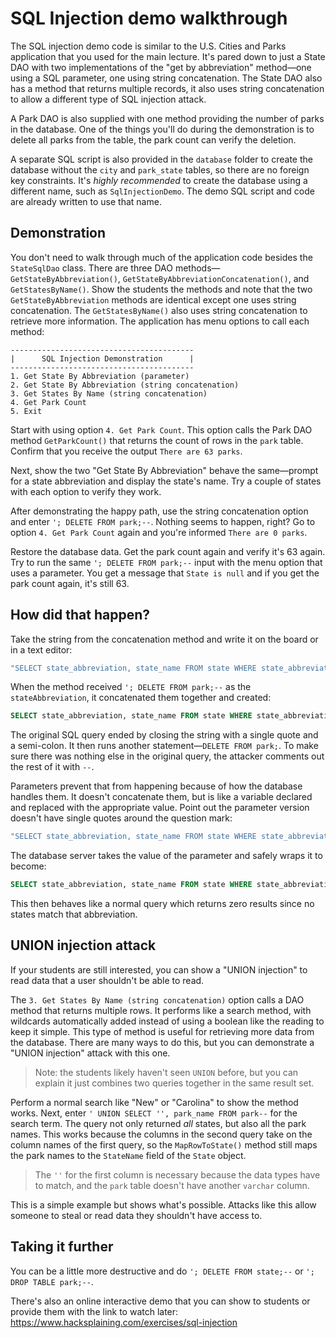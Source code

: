 # SQL Injection demo walkthrough

The SQL injection demo code is similar to the U.S. Cities and Parks application that you used for the main lecture. It's pared down to just a State DAO with two implementations of the "get by abbreviation" method—one using a SQL parameter, one using string concatenation. The State DAO also has a method that returns multiple records, it also uses string concatenation to allow a different type of SQL injection attack.

A Park DAO is also supplied with one method providing the number of parks in the database. One of the things you'll do during the demonstration is to delete all parks from the table, the park count can verify the deletion.

A separate SQL script is also provided in the `database` folder to create the database without the `city` and `park_state` tables, so there are no foreign key constraints. It's _highly recommended_ to create the database using a different name, such as `SqlInjectionDemo`. The demo SQL script and code are already written to use that name.

## Demonstration

You don't need to walk through much of the application code besides the `StateSqlDao` class. There are three DAO methods—`GetStateByAbbreviation()`, `GetStateByAbbreviationConcatenation()`, and `GetStatesByName()`. Show the students the methods and note that the two `GetStateByAbbreviation` methods are identical except one uses string concatenation. The `GetStatesByName()` also uses string concatenation to retrieve more information. The application has menu options to call each method:

```
-----------------------------------------
|      SQL Injection Demonstration      |
-----------------------------------------
1. Get State By Abbreviation (parameter)
2. Get State By Abbreviation (string concatenation)
3. Get States By Name (string concatenation)
4. Get Park Count
5. Exit
```

Start with using option `4. Get Park Count`. This option calls the Park DAO method `GetParkCount()` that returns the count of rows in the `park` table. Confirm that you receive the output `There are 63 parks`.

Next, show the two "Get State By Abbreviation" behave the same—prompt for a state abbreviation and display the state's name. Try a couple of states with each option to verify they work.

After demonstrating the happy path, use the string concatenation option and enter `'; DELETE FROM park;--`. Nothing seems to happen, right? Go to option `4. Get Park Count` again and you're informed `There are 0 parks`.

Restore the database data. Get the park count again and verify it's 63 again. Try to run the same `'; DELETE FROM park;--` input with the menu option that uses a parameter. You get a message that `State is null` and if you get the park count again, it's still 63.

## How did that happen?

Take the string from the concatenation method and write it on the board or in a text editor:

```csharp
"SELECT state_abbreviation, state_name FROM state WHERE state_abbreviation = '" + stateAbbreviation + "';";
```

When the method received `'; DELETE FROM park;--` as the `stateAbbreviation`, it concatenated them together and created:

```sql
SELECT state_abbreviation, state_name FROM state WHERE state_abbreviation = ''; DELETE FROM park;--';
```

The original SQL query ended by closing the string with a single quote and a semi-colon. It then runs another statement—`DELETE FROM park;`. To make sure there was nothing else in the original query, the attacker comments out the rest of it with `--`.

Parameters prevent that from happening because of how the database handles them. It doesn't concatenate them, but is like a variable declared and replaced with the appropriate value. Point out the parameter version doesn't have single quotes around the question mark:

```csharp
"SELECT state_abbreviation, state_name FROM state WHERE state_abbreviation = @state_abbreviation;"
```

The database server takes the value of the parameter and safely wraps it to become:

```sql
SELECT state_abbreviation, state_name FROM state WHERE state_abbreviation = '''; DELETE FROM park;--'
```

This then behaves like a normal query which returns zero results since no states match that abbreviation.

## UNION injection attack

If your students are still interested, you can show a "UNION injection" to read data that a user shouldn't be able to read.

The `3. Get States By Name (string concatenation)` option calls a DAO method that returns multiple rows. It performs like a search method, with wildcards automatically added instead of using a boolean like the reading to keep it simple. This type of method is useful for retrieving more data from the database. There are many ways to do this, but you can demonstrate a "UNION injection" attack with this one.

> Note: the students likely haven't seen `UNION` before, but you can explain it just combines two queries together in the same result set.

Perform a normal search like "New" or "Carolina" to show the method works. Next, enter `' UNION SELECT '', park_name FROM park--` for the search term. The query not only returned _all_ states, but also all the park names. This works because the columns in the second query take on the column names of the first query, so the `MapRowToState()` method still maps the park names to the `StateName` field of the `State` object.

> The `''` for the first column is necessary because the data types have to match, and the `park` table doesn't have another `varchar` column.

This is a simple example but shows what's possible. Attacks like this allow someone to steal or read data they shouldn't have access to.

## Taking it further

You can be a little more destructive and do `'; DELETE FROM state;--` or `'; DROP TABLE park;--`.

There's also an online interactive demo that you can show to students or provide them with the link to watch later: https://www.hacksplaining.com/exercises/sql-injection
